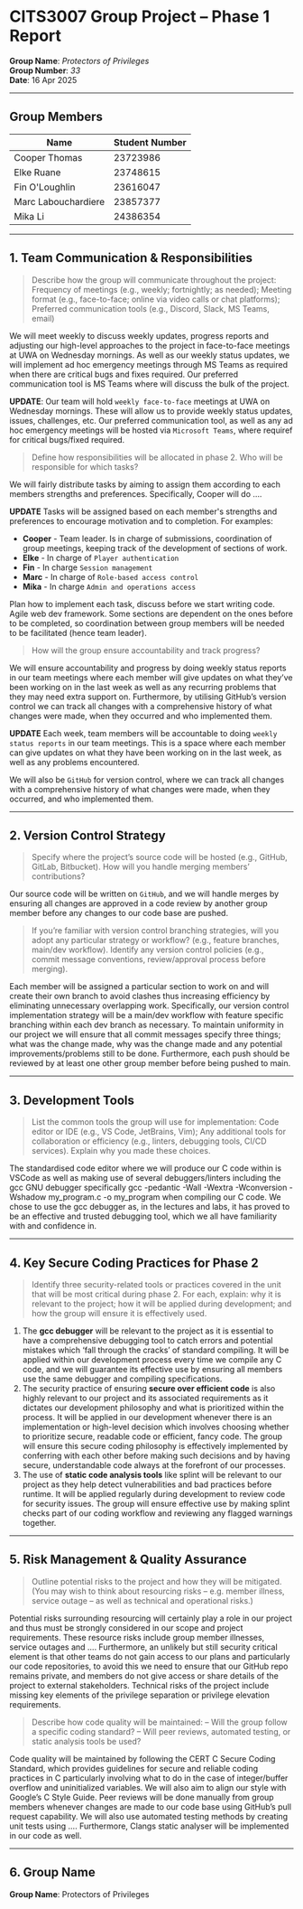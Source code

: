 # CITS3007 Group Project – Phase 1 Report 
**Group Name**: *Protectors of Privileges*\
**Group Number**: *33*\
**Date**: 16 Apr 2025

---

## Group Members

| Name | Student Number |
|--------------------|----------------|
| Cooper Thomas | 23723986 |
| Elke Ruane | 23748615 |
| Fin O'Loughlin | 23616047 |
| Marc Labouchardiere | 23857377 |
| Mika Li | 24386354 |

---

## 1. Team Communication & Responsibilities

> Describe how the group will communicate throughout the project: Frequency of meetings (e.g., weekly; fortnightly; as needed); Meeting format (e.g., face-to-face; online via video calls or chat platforms); Preferred communication tools (e.g., Discord, Slack, MS Teams, email)

We will meet weekly to discuss weekly updates, progress reports and adjusting our high-level approaches to the project in face-to-face meetings at UWA on Wednesday 
mornings. As well as our weekly status updates, we will implement ad hoc emergency meetings through MS Teams as required when there are critical bugs and fixes required. 
Our preferred communication tool is MS Teams where will discuss the bulk of the project.

**UPDATE**: Our team will hold `weekly face-to-face` meetings at UWA on Wednesday mornings. These will allow us to provide weekly status updates, issues, challenges, etc. Our preferred communication tool, as well as any ad hoc emergency meetings will be hosted via `Microsoft Teams`, where requiref for critical bugs/fixed required. 


> Define how responsibilities will be allocated in phase 2. Who will be responsible for which tasks?

We will fairly distribute tasks by aiming to assign them according to each members strengths and preferences. Specifically, Cooper will do …. 

**UPDATE** Tasks will be assigned based on each member's strengths and preferences to encourage motivation and to completion. For examples:

- **Cooper** - Team leader. Is in charge of submissions, coordination of group meetings, keeping track of the development of sections of work.
- **Elke** - In charge of `Player authentication`
- **Fin** - In charge `Session management`
- **Marc** - In charge of `Role-based access control`
- **Mika** - In charge `Admin and operations access`

Plan how to implement each task, discuss before we start writing code. Agile web dev framework. Some sections are dependent on the ones before to be completed, so coordination between group members will be needed to be facilitated (hence team leader).


> How will the group ensure accountability and track progress?

We will ensure accountability and progress by doing weekly status reports in our team meetings where each member will give updates on what they’ve been working on in the last week as well as any   recurring problems that they may need extra support on. Furthermore, by utilising GitHub’s version control we can track all changes with a comprehensive history of what 
changes were made, when they occurred and who implemented them.


**UPDATE** Each week, team members will be accountable to doing `weekly status reports` in our team meetings. This is a space where each member can give updates on what they have been working on in the last week, as well as any problems encountered. 

We will also be `GitHub` for version control, where we can track all changes with a comprehensive history of what changes were made, when they occurred, and who implemented them.

---

## 2. Version Control Strategy

> Specify where the project’s source code will be hosted (e.g., GitHub, GitLab, Bitbucket). How will you handle merging members’ contributions?

Our source code will be written on `GitHub`, and we will handle merges by ensuring all changes are approved in a code review by another group member before any changes to our code base are pushed. 


> If you’re familiar with version control branching strategies, will you adopt any particular strategy or workflow? (e.g., feature branches, main/dev workflow). Identify any version control policies (e.g., commit message conventions, review/approval process before merging).

Each member will be assigned a particular section to work on and will create their own branch to avoid clashes thus increasing efficiency by eliminating unnecessary overlapping work. Specifically, our version control implementation strategy will be a main/dev workflow with feature specific branching within each dev branch as necessary. To maintain uniformity in our project we will ensure that all commit messages specify three things; what was the change made, why was the change made and any potential improvements/problems still to be done. Furthermore, each push should be reviewed by at least one other group member before being pushed to main.

---

## 3. Development Tools

>List the common tools the group will use for implementation:
Code editor or IDE (e.g., VS Code, JetBrains, Vim); Any additional tools for collaboration or efficiency (e.g., linters, debugging tools, CI/CD services). Explain why you made these choices.

The standardised code editor where we will produce our C code within is VSCode as well as making use of several debuggers/linters including the gcc GNU debugger 
specifically gcc -pedantic -Wall -Wextra -Wconversion -Wshadow my_program.c -o my_program when compiling our C code. We chose to use the gcc debugger as, in the lectures 
and labs, it has proved to be an effective and trusted debugging tool, which we all have familiarity with and confidence in.

---

## 4. Key Secure Coding Practices for Phase 2

>Identify three security-related tools or practices covered in the unit that will be most
critical during phase 2. For each, explain: why it is relevant to the project; how it will be applied during development; and how the group will ensure it is effectively used.

1.	The **gcc debugger** will be relevant to the project as it is essential to have a comprehensive debugging tool to catch errors and potential mistakes which ‘fall through
    the cracks’ of standard compiling. It will be applied within our development process every time we compile any C code, and we will guarantee its effective use by
    ensuring all members use the same debugger and compiling specifications.
2.	The security practice of ensuring **secure over efficient code** is also highly relevant to our project and its associated requirements as it dictates our development
    philosophy and what is prioritized within the process. It will be applied in our development whenever there is an implementation or high-level decision which involves
    choosing whether to prioritize secure, readable code or efficient, fancy code. The group will ensure this secure coding philosophy is effectively implemented by
    conferring with each other before making such decisions and by having secure, understandable code always at the forefront of our processes.
3.	The use of **static code analysis tools** like splint will be relevant to our project as they help detect vulnerabilities and bad practices before runtime. It will be
    applied regularly during development to review code for security issues. The group will ensure effective use by making splint checks part of our coding workflow and
    reviewing any flagged warnings together.

---

## 5. Risk Management & Quality Assurance

> Outline potential risks to the project and how they will be mitigated. (You may wish to think about resourcing risks – e.g. member illness, service outage – as well as technical and operational risks.)

Potential risks surrounding resourcing will certainly play a role in our project and thus must be strongly considered in 
our scope and project requirements. These resource risks include group member illnesses, service outages and …. 
Furthermore, an unlikely but still security critical element is that other teams do not gain access to our plans and 
particularly our code repositories, to avoid this we need to ensure that our GitHub repo remains private, and members do 
not give access or share details of the project to external stakeholders. Technical risks of the project include missing 
key elements of the privilege separation or privilege elevation requirements. 

> Describe how code quality will be maintained:
– Will the group follow a specific coding standard?
– Will peer reviews, automated testing, or static analysis tools be used?

Code quality will be maintained by following the CERT C Secure Coding Standard, which provides guidelines for secure and reliable coding practices in C particularly involving what to do in the case of integer/buffer overflow and uninitialized variables. We will also aim to align our 
style with Google’s C Style Guide. Peer reviews will be done manually from group members whenever changes are made to our 
code base using GitHub’s pull request capability. We will also use automated testing methods by creating unit tests using 
…. Furthermore, Clangs static analyser will be implemented in our code as well.

---

## 6. Group Name
  **Group Name**: Protectors of Privileges


